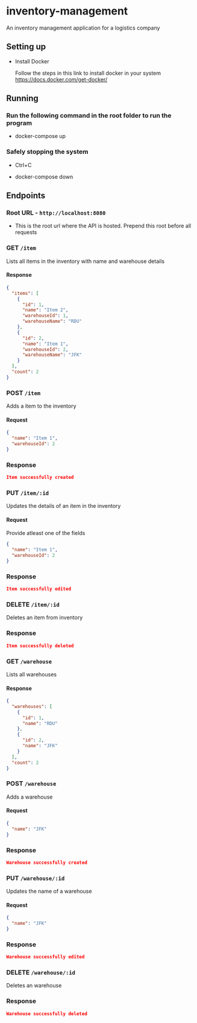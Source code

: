 # inventory-management

An inventory management application for a logistics company

## Setting up

- Install Docker

  Follow the steps in this link to install docker in your system
  https://docs.docker.com/get-docker/

## Running

### Run the following command in the root folder to run the program

- docker-compose up

### Safely stopping the system

- Ctrl+C

- docker-compose down

## Endpoints

### Root URL - `http://localhost:8080`

- This is the root url where the API is hosted. Prepend this root before all requests

### GET `/item`

Lists all items in the inventory with name and warehouse details

#### Response

```json
{
  "items": [
    {
      "id": 1,
      "name": "Item 2",
      "warehouseId": 1,
      "warehouseName": "RDU"
    },
    {
      "id": 2,
      "name": "Item 1",
      "warehouseId": 2,
      "warehouseName": "JFK"
    }
  ],
  "count": 2
}
```

### POST `/item`

Adds a item to the inventory

#### Request

```json
{
  "name": "Item 1",
  "warehouseId": 2
}
```

### Response

```json
Item successfully created
```

### PUT `/item/:id`

Updates the details of an item in the inventory

#### Request

Provide atleast one of the fields

```json
{
  "name": "Item 1",
  "warehouseId": 2
}
```

### Response

```json
Item successfully edited
```

### DELETE `/item/:id`

Deletes an item from inventory

### Response

```json
Item successfully deleted
```

### GET `/warehouse`

Lists all warehouses

#### Response

```json
{
  "warehouses": [
    {
      "id": 1,
      "name": "RDU"
    },
    {
      "id": 2,
      "name": "JFK"
    }
  ],
  "count": 2
}
```

### POST `/warehouse`

Adds a warehouse

#### Request

```json
{
  "name": "JFK"
}
```

### Response

```json
Warehouse successfully created
```

### PUT `/warehouse/:id`

Updates the name of a warehouse

#### Request

```json
{
  "name": "JFK"
}
```

### Response

```json
Warehouse successfully edited
```

### DELETE `/warehouse/:id`

Deletes an warehouse

### Response

```json
Warehouse successfully deleted
```
